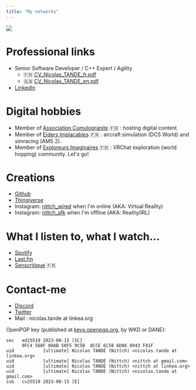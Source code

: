 ```yaml
---
title: "My networks"
---
```

<!-- https://robynahudsonpa.com/post/emoji-support/ -->
<style>
.emoji {
  font-family: Apple Color Emoji,Segoe UI Emoji,NotoColorEmoji,Segoe UI Symbol,Android Emoji,EmojiSymbols;
}
</style>

![](https://vrac.linkea.org/canard.jpg)

# Professional links
- Senior Software Developer / C++ Expert / Agility
  - :fr: [CV_Nicolas_TANDE_fr.pdf](/CV_Nicolas_TANDE_fr.pdf)
  - :gb: [CV_Nicolas_TANDE_en.pdf](/CV_Nicolas_TANDE_en.pdf)
- [LinkedIn](https://linkedin.com/in/nicolastande)

# Digital hobbies
- Member of [Association Cumulogranite](https://www.cumulogranite.fr) :fr: : hosting digital content.
- Member of [Eiders Implacables](https://www.eiders.fr) :fr: : aircraft simulation (DCS World) and simracing (AMS 2).
- Member of [Exploreurs Imaginaires](https://discord.gg/exploreurs) :fr: : VRChat exploration (world hopping) community. Let's go!

# Creations
- [Github](https://github.com/nittch)
- [Thingiverse](https://www.thingiverse.com/nittch/designs)
- Instagram: [nittch_wired](https://www.instagram.com/nittch_wired/) when I'm online (AKA: Virtual Reality)
- Instagram: [nittch_afk](https://www.instagram.com/nittch_afk/) when I'm offline (AKA: Reality/IRL)

# What I listen to, what I watch...
- [Spotify](https://open.spotify.com/user/nittch)
- [Last.fm](https://www.last.fm/user/nittch)
- [Senscritique](https://www.senscritique.com/nittch) :fr:

# Contact-me
- [Discord](https://discordapp.com/users/nittch)
- [Twitter](https://twitter.com/nittch)
- Mail : nicolas.tande at linkea.org

OpenPGP key (published at [keys.openpgp.org](https://keys.openpgp.org/vks/v1/by-fingerprint/9FC4568F08AB50F59C5B8CCE6C586D068943F81F), by WKD or DANE):
```
sec   ed25519 2023-08-15 [SC]
      9FC4 568F 08AB 50F5 9C5B  8CCE 6C58 6D06 8943 F81F
uid           [ultimate] Nicolas TANDÉ (Nittch) <nicolas.tande at linkea.org>
uid           [ultimate] Nicolas TANDÉ (Nittch) <nittch at gmail.com>
uid           [ultimate] Nicolas TANDÉ (Nittch) <nittch at linkea.org>
uid           [ultimate] Nicolas TANDÉ (Nittch) <nicolas.tande at gmail.com>
ssb   cv25519 2023-08-15 [E]
```
</pre>
